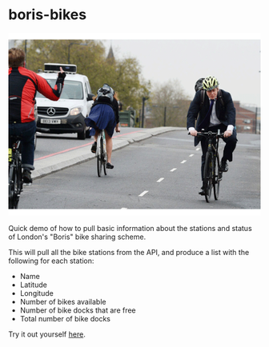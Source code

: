 # boris-bikes

![boris](images/middlefinger.gif)

Quick demo of how to pull basic information about the stations and status of London's "Boris" bike sharing scheme.

This will pull all the bike stations from the API, and produce a list with the following for each station:

* Name
* Latitude
* Longitude
* Number of bikes available
* Number of bike docks that are free
* Total number of bike docks

Try it out yourself [here](https://simonprickett.github.io/boris-bikes/).
